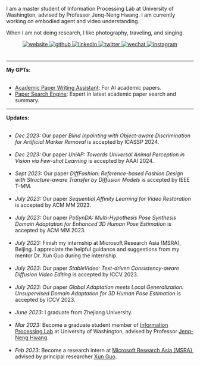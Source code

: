 I am a master student of Information Processing Lab at University of Washington, advised by Professor Jenq-Neng Hwang. I am currently working on embodied agent and video understanding.

When I am not doing research, I like photography, traveling, and singing.

<div align="center">
<a href="https://rese1f.github.io/" target="_blank">
<img src=https://img.shields.io/badge/home-%239cf.svg?&style=for-the-badge&logo=github&logoColor=white alt=website style="margin-bottom: 5px;" />
</a>
<a href="https://github.com/rese1f" target="_blank">
<img src=https://img.shields.io/badge/github-%2324292e.svg?&style=for-the-badge&logo=github&logoColor=white alt=github style="margin-bottom: 5px;" />
</a>
<a href="https://linkedin.com/in/wenhao-chai-658274238/" target="_blank">
<img src=https://img.shields.io/badge/linkedin-%231E77B5.svg?&style=for-the-badge&logo=linkedin&logoColor=white alt=linkedin style="margin-bottom: 5px;" />
</a>
<a href="https://twitter.com/re5e1f" target="_blank">
<img src=https://img.shields.io/badge/twitter-%232E87FB.svg?&style=for-the-badge&logo=twitter&logoColor=white alt=twitter style="margin-bottom: 5px;" />
 <a href="./src/wechat.jpg" target="_blank">
<img src=https://img.shields.io/badge/wechat-%a3c62b.svg?&style=for-the-badge&logo=wechat&logoColor=white alt=wechat style="margin-bottom: 5px;" />
</a>  
<a href="https://www.instagram.com/rese1f/" target="_blank">
<img src=https://img.shields.io/badge/instagram-e1306c.svg?&style=for-the-badge&logo=instagram&logoColor=white alt=instagram style="margin-bottom: 5px;" />
</a>  
</div>

<br>

<hr style="height:2px;border-width:0;color:gray;background-color:gray">
<b><i class="fa-solid fa-pen-to-square" style="font-size:24px"></i> My GPTs:</b><br><br>

- [Academic Paper Writing Assistant](https://chat.openai.com/g/g-3JjMSVsuP-academic-paper-writing-assistant): For AI academic papers.
- [Paper Search Engine](https://chat.openai.com/g/g-9v5gHG9Bo-paper-search-engine): Expert in latest academic paper search and summary.

<hr style="height:2px;border-width:0;color:gray;background-color:gray">
<b><i class="fa-solid fa-pen-to-square" style="font-size:24px"></i> Updates:</b>

<br>
<br>

<ul>
	<li><i>Dec 2023:</i>
		Our paper <i>Blind Inpainting with Object-aware Discrimination for Artificial Marker Removal</i> is accepted by ICASSP 2024.
	</li><br>
	<li><i>Dec 2023:</i>
		Our paper <i>UniAP: Towards Universal Animal Perception in Vision via Few-shot Learning</i> is accepted by AAAI 2024.
	</li><br>
	<li><i>Sept 2023:</i> 
		Our paper <i>DiffFashion: Reference-based Fashion Design with Structure-aware Transfer by Diffusion Models</i> is accepted by IEEE T-MM.
	</li><br>
	<li><i>July 2023:</i> 
		Our paper <i>Sequential Affinity Learning for Video Restoration</i> is accepted by ACM MM 2023.
	</li><br>
	<li><i>July 2023:</i> 
		Our paper <i>PoSynDA: Multi-Hypothesis Pose Synthesis Domain Adaptation for Enhanced 3D Human Pose Estimation</i> is accepted by ACM MM 2023.
	</li><br>
	<li><i>July 2023:</i> Finish my internship at Microsoft Research Asia (MSRA), Beijing. I appreciate the helpful guidance and suggestions from my mentor Dr. Xun Guo during the internship.
	</li><br>
	<li><i>July 2023:</i> 
		Our paper <i>StableVideo: Text-driven Consistency-aware Diffusion Video Editing</i> is accepted by ICCV 2023.
	</li><br>
	<li><i>July 2023:</i> 
		Our paper <i>Global Adaptation meets Local Generalization: Unsupervised Domain Adaptation for 3D Human Pose Estimation</i> is accepted by ICCV 2023.
	</li><br>
	<li><i>June 2023:</i> I graduate from Zhejiang University.
	</li><br>
	<li><i>Mar 2023:</i> Become a graduate student member of <a href="https://ipl-uw.github.io/">Information Processing Lab</a> at University of Washington, advised by Professor <a href="https://people.ece.uw.edu/hwang/">Jenq-Neng Hwang</a>.
	</li><br>
	<li><i>Feb 2023:</i> Become a research intern at <a href="https://www.msra.cn/">Microsoft Research Asia (MSRA)</a>, advised by principal researcher <a href="https://scholar.google.com/citations?user=Ow4R8-EAAAAJ&hl=en&oi=ao">Xun Guo</a>.
	</li><br>
</ul>

